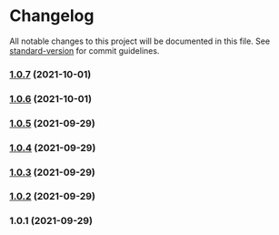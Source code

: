 # Changelog

All notable changes to this project will be documented in this file. See [standard-version](https://github.com/conventional-changelog/standard-version) for commit guidelines.

### [1.0.7](https://github.com/nicobrinkkemper/type-guard-helpers/compare/v1.0.6...v1.0.7) (2021-10-01)

### [1.0.6](https://github.com/nicobrinkkemper/type-guard-helpers/compare/v1.0.5...v1.0.6) (2021-10-01)

### [1.0.5](https://github.com/nicobrinkkemper/type-guard-helpers/compare/v1.0.4...v1.0.5) (2021-09-29)

### [1.0.4](https://github.com/nicobrinkkemper/type-guard-helpers/compare/v1.0.3...v1.0.4) (2021-09-29)

### [1.0.3](https://github.com/nicobrinkkemper/type-guard-helpers/compare/v1.0.2...v1.0.3) (2021-09-29)

### [1.0.2](https://github.com/nicobrinkkemper/type-guard-helpers/compare/v1.0.1...v1.0.2) (2021-09-29)

### 1.0.1 (2021-09-29)
